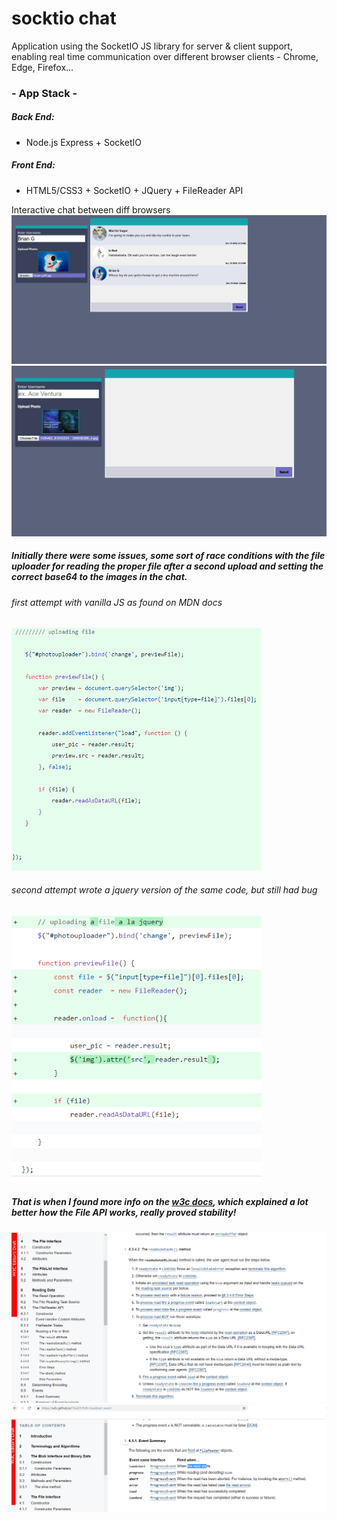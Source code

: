 # socktio chat

Application using the SocketIO JS library for server & client support, enabling real time communication over different browser clients - Chrome, Edge, Firefox...

### - App Stack -

##### Back End:
- Node.js Express + SocketIO
##### Front End: 
- HTML5/CSS3 + SocketIO + JQuery + FileReader API

Interactive chat between diff browsers
<img src="https://github.com/rmar72/Chat-Applications/blob/master/socktio%20chat/notes/1.PNG" />
<img src="https://github.com/rmar72/Chat-Applications/blob/master/socktio%20chat/notes/2.PNG" />

##### Initially there were some issues, some sort of race conditions with the file uploader for reading the proper file after a second upload and setting the correct base64 to the images in the chat.

###### first attempt with vanilla JS as found on MDN docs
<img src="https://github.com/rmar72/Chat-Applications/blob/master/socktio%20chat/notes/vanillaJS%20uploader.PNG" width=400/>

###### second attempt wrote a jquery version of the same code, but still had bug
<img src="https://github.com/rmar72/Chat-Applications/blob/master/socktio%20chat/notes/jqueryVersion%20uploader.PNG" width=400/>


##### That is when I found more info on the [w3c docs](https://w3c.github.io/FileAPI/), which explained a lot better how the File API works, really proved stability!
<img src="https://github.com/rmar72/Chat-Applications/blob/master/socktio%20chat/notes/readAsDataURL.PNG" width=700/>
<img src="https://github.com/rmar72/Chat-Applications/blob/master/socktio%20chat/notes/filereader%20events.PNG" width=700/>
